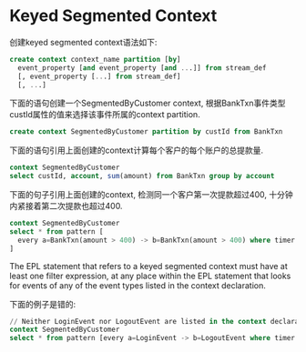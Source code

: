 # Keyed Segmented Context

创建keyed segmented context语法如下:

```sql
create context context_name partition [by]
  event_property [and event_property [and ...]] from stream_def
  [, event_property [...] from stream_def]
  [, ...]
```

下面的语句创建一个SegmentedByCustomer context, 根据BankTxn事件类型custId属性的值来选择该事件所属的context partition.

```sql
create context SegmentedByCustomer partition by custId from BankTxn
```

下面的语句引用上面创建的context计算每个客户的每个账户的总提款量.

```sql
context SegmentedByCustomer
select custId, account, sum(amount) from BankTxn group by account
```

下面的句子引用上面创建的context, 检测同一个客户第一次提款超过400, 十分钟内紧接着第二次提款也超过400.

```sql
context SegmentedByCustomer
select * from pattern [
  every a=BankTxn(amount > 400) -> b=BankTxn(amount > 400) where timer:within(10 minutes)
]
```

The EPL statement that refers to a keyed segmented context must have at least one filter expression, at any place within the EPL statement that looks for events of any of the event types listed in the context declaration.

下面的例子是错的:

```sql
// Neither LoginEvent nor LogoutEvent are listed in the context declaration
context SegmentedByCustomer
select * from pattern [every a=LoginEvent -> b=LogoutEvent where timer:within(10 minutes)]
```


